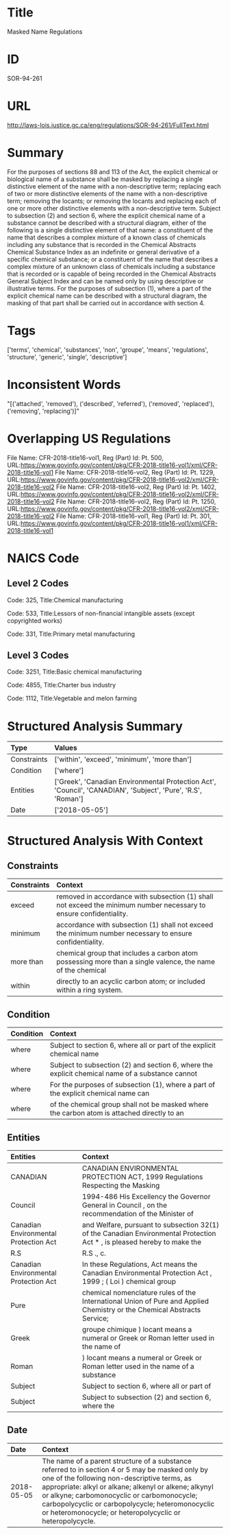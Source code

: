 # Title
Masked Name Regulations


# ID
SOR-94-261

# URL
http://laws-lois.justice.gc.ca/eng/regulations/SOR-94-261/FullText.html


# Summary
For the purposes of sections 88 and 113 of the Act, the explicit chemical or biological name of a substance shall be masked by replacing a single distinctive element of the name with a non-descriptive term; replacing each of two or more distinctive elements of the name with a non-descriptive term; removing the locants; or removing the locants and replacing each of one or more other distinctive elements with a non-descriptive term.
Subject to subsection (2) and section 6, where the explicit chemical name of a substance cannot be described with a structural diagram, either of the following is a single distinctive element of that name: a constituent of the name that describes a complex mixture of a known class of chemicals including any substance that is recorded in the  Chemical Abstracts Chemical Substance Index  as an indefinite or general derivative of a specific chemical substance; or a constituent of the name that describes a complex mixture of an unknown class of chemicals including a substance that is recorded or is capable of being recorded in the  Chemical Abstracts General Subject Index  and can be named only by using descriptive or illustrative terms.
For the purposes of subsection (1), where a part of the explicit chemical name can be described with a structural diagram, the masking of that part shall be carried out in accordance with section 4.


# Tags
['terms', 'chemical', 'substances', 'non', 'groupe', 'means', 'regulations', 'structure', 'generic', 'single', 'descriptive']


# Inconsistent Words
"[('attached', 'removed'), ('described', 'referred'), ('removed', 'replaced'), ('removing', 'replacing')]"


# Overlapping US Regulations
File Name: CFR-2018-title16-vol1, Reg (Part) Id: Pt. 500, URL:https://www.govinfo.gov/content/pkg/CFR-2018-title16-vol1/xml/CFR-2018-title16-vol1
File Name: CFR-2018-title16-vol2, Reg (Part) Id: Pt. 1229, URL:https://www.govinfo.gov/content/pkg/CFR-2018-title16-vol2/xml/CFR-2018-title16-vol2
File Name: CFR-2018-title16-vol2, Reg (Part) Id: Pt. 1402, URL:https://www.govinfo.gov/content/pkg/CFR-2018-title16-vol2/xml/CFR-2018-title16-vol2
File Name: CFR-2018-title16-vol2, Reg (Part) Id: Pt. 1250, URL:https://www.govinfo.gov/content/pkg/CFR-2018-title16-vol2/xml/CFR-2018-title16-vol2
File Name: CFR-2018-title16-vol1, Reg (Part) Id: Pt. 301, URL:https://www.govinfo.gov/content/pkg/CFR-2018-title16-vol1/xml/CFR-2018-title16-vol1



# NAICS Code
## Level 2 Codes
Code: 325, Title:Chemical manufacturing

Code: 533, Title:Lessors of non-financial intangible assets (except copyrighted works)

Code: 331, Title:Primary metal manufacturing




## Level 3 Codes
Code: 3251, Title:Basic chemical manufacturing

Code: 4855, Title:Charter bus industry

Code: 1112, Title:Vegetable and melon farming







# Structured Analysis Summary
| Type        | Values                                                                                                       |
|:------------|:-------------------------------------------------------------------------------------------------------------|
| Constraints | ['within', 'exceed', 'minimum', 'more than']                                                                 |
| Condition   | ['where']                                                                                                    |
| Entities    | ['Greek', 'Canadian Environmental Protection Act', 'Council', 'CANADIAN', 'Subject', 'Pure', 'R.S', 'Roman'] |
| Date        | ['2018-05-05']                                                                                               |


# Structured Analysis With Context
 


## Constraints
| Constraints   | Context                                                                                                             |
|:--------------|:--------------------------------------------------------------------------------------------------------------------|
| exceed        | removed in accordance with subsection (1) shall not exceed  the minimum number necessary to ensure confidentiality. |
| minimum       | accordance with subsection (1) shall not exceed the minimum  number necessary to ensure confidentiality.            |
| more than     | chemical group that includes a carbon atom possessing more than a single valence, the name of the chemical          |
| within        | directly to an acyclic carbon atom; or included within  a ring system.                                              |


## Condition
| Condition   | Context                                                                                          |
|:------------|:-------------------------------------------------------------------------------------------------|
| where       | Subject to section 6,  where all or part of the explicit chemical name                           |
| where       | Subject to subsection (2) and section 6,  where the explicit chemical name of a substance cannot |
| where       | For the purposes of subsection (1),  where a part of the explicit chemical name can              |
| where       | of the chemical group shall not be masked where the carbon atom is attached directly to an       |


## Entities
| Entities                              | Context                                                                                                                  |
|:--------------------------------------|:-------------------------------------------------------------------------------------------------------------------------|
| CANADIAN                              | CANADIAN ENVIRONMENTAL PROTECTION ACT, 1999 Regulations Respecting the Masking                                           |
| Council                               | 1994-486 His Excellency the Governor General in  Council , on the recommendation of the Minister of                      |
| Canadian Environmental Protection Act | and Welfare, pursuant to subsection 32(1) of the Canadian Environmental Protection Act * , is pleased hereby to make the |
| R.S                                   | R.S ., c.                                                                                                                |
| Canadian Environmental Protection Act | In these Regulations, Act  means the   Canadian Environmental Protection Act , 1999 ; ( Loi ) chemical group             |
| Pure                                  | chemical nomenclature rules of the International Union of Pure and Applied Chemistry or the Chemical Abstracts Service;  |
| Greek                                 | groupe chimique ) locant means a numeral or Greek or Roman letter used in the name of                                    |
| Roman                                 | ) locant means a numeral or Greek or Roman letter used in the name of a substance                                        |
| Subject                               | Subject to section 6, where all or part of                                                                               |
| Subject                               | Subject to subsection (2) and section 6, where the                                                                       |


## Date
| Date       | Context                                                                                                                                                                                                                                                                                                                                                                 |
|:-----------|:------------------------------------------------------------------------------------------------------------------------------------------------------------------------------------------------------------------------------------------------------------------------------------------------------------------------------------------------------------------------|
| 2018-05-05 | The name of a parent structure of a substance referred to in section 4 or 5 may be masked only by one of the following non-descriptive terms, as appropriate: alkyl or alkane; alkenyl or alkene; alkynyl or alkyne; carbomonocyclic or carbomonocycle; carbopolycyclic or carbopolycycle; heteromonocyclic or heteromonocycle; or heteropolycyclic or heteropolycycle. |


